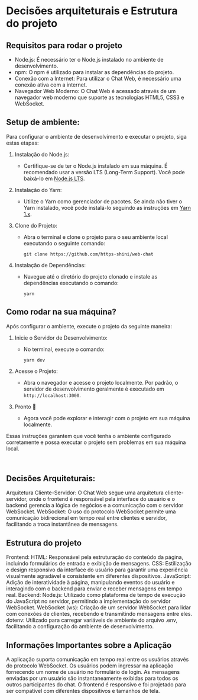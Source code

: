 # Decisões arquiteturais e Estrutura do projeto

## Requisitos para rodar o projeto

- Node.js: É necessário ter o Node.js instalado no ambiente de desenvolvimento.
- npm: O npm é utilizado para instalar as dependências do projeto.
- Conexão com a Internet: Para utilizar o Chat Web, é necessário uma conexão ativa com a internet.
- Navegador Web Moderno: O Chat Web é acessado através de um navegador web moderno que suporte as tecnologias HTML5, CSS3 e WebSocket.

## Setup de ambiente:

Para configurar o ambiente de desenvolvimento e executar o projeto, siga estas etapas:

1. Instalação do Node.js:
   - Certifique-se de ter o Node.js instalado em sua máquina. É recomendado usar a versão LTS (Long-Term Support). Você pode baixá-lo em [Node.js LTS](https://nodejs.org/en).

2. Instalação do Yarn:
   - Utilize o Yarn como gerenciador de pacotes. Se ainda não tiver o Yarn instalado, você pode instalá-lo seguindo as instruções em [Yarn 1.x](https://classic.yarnpkg.com/lang/en/docs/install/#mac-stable).

3. Clone do Projeto:
   - Abra o terminal e clone o projeto para o seu ambiente local executando o seguinte comando:
     ```
     git clone https://github.com/https-shini/web-chat
     ```

4. Instalação de Dependências:
   - Navegue até o diretório do projeto clonado e instale as dependências executando o comando:
     ```
     yarn
     ```

## Como rodar na sua máquina?

Após configurar o ambiente, execute o projeto da seguinte maneira:

1. Inicie o Servidor de Desenvolvimento:
   - No terminal, execute o comando:
     ```
     yarn dev
     ```

2. Acesse o Projeto:
   - Abra o navegador e acesse o projeto localmente. Por padrão, o servidor de desenvolvimento geralmente é executado em `http://localhost:3000`.

3. Pronto 🎉
   - Agora você pode explorar e interagir com o projeto em sua máquina localmente.

Essas instruções garantem que você tenha o ambiente configurado corretamente e possa executar o projeto sem problemas em sua máquina local.

<br>

## Decisões Arquiteturais:

Arquitetura Cliente-Servidor: O Chat Web segue uma arquitetura cliente-servidor, onde o frontend é responsável pela interface do usuário e o backend gerencia a lógica de negócios e a comunicação com o servidor WebSocket.
WebSocket: O uso do protocolo WebSocket permite uma comunicação bidirecional em tempo real entre clientes e servidor, facilitando a troca instantânea de mensagens.

## Estrutura do projeto

Frontend:
HTML: Responsável pela estruturação do conteúdo da página, incluindo formulários de entrada e exibição de mensagens.
CSS: Estilização e design responsivo da interface do usuário para garantir uma experiência visualmente agradável e consistente em diferentes dispositivos.
JavaScript: Adição de interatividade à página, manipulando eventos do usuário e interagindo com o backend para enviar e receber mensagens em tempo real.
Backend:
Node.js: Utilizado como plataforma de tempo de execução do JavaScript no servidor, permitindo a implementação do servidor WebSocket.
WebSocket (ws): Criação de um servidor WebSocket para lidar com conexões de clientes, recebendo e transmitindo mensagens entre eles.
dotenv: Utilizado para carregar variáveis de ambiente do arquivo .env, facilitando a configuração do ambiente de desenvolvimento.

## Informações Importantes sobre a Aplicação
A aplicação suporta comunicação em tempo real entre os usuários através do protocolo WebSocket.
Os usuários podem ingressar na aplicação fornecendo um nome de usuário no formulário de login.
As mensagens enviadas por um usuário são instantaneamente exibidas para todos os outros participantes do chat.
O frontend é responsivo e foi projetado para ser compatível com diferentes dispositivos e tamanhos de tela.
